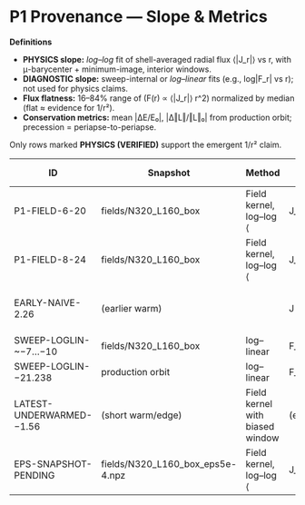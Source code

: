 # P1 Provenance — Slope & Metrics

**Definitions**
- **PHYSICS slope:** *log–log* fit of shell-averaged radial flux ⟨|J_r|⟩ vs r, with μ-barycenter + minimum-image, interior windows.
- **DIAGNOSTIC slope:** sweep-internal or *log–linear* fits (e.g., log|F_r| vs r); not used for physics claims.
- **Flux flatness:** 16–84% range of \(F(r) ∝ ⟨|J_r|⟩ r^2\) normalized by median (flat ≈ evidence for 1/r²).
- **Conservation metrics:** mean |ΔE/E₀|, |Δ‖L‖/‖L‖₀| from production orbit; precession = periapse-to-periapse.

Only rows marked **PHYSICS (VERIFIED)** support the emergent 1/r² claim.


| ID                       | Snapshot                         | Method                                             | Window        | p_slope      | Flux_flat_16–84% | dE_over_E   | dL_over_L   | Precession_deg/orbit | Class              | Source                          |
| ------------------------ | -------------------------------- | -------------------------------------------------- | ------------- | ------------ | ---------------- | ----------- | ----------- | -------------------- | ------------------ | ------------------------------- |
| P1-FIELD-6-20            | fields/N320_L160_box             | Field kernel, log–log ⟨|J_r|⟩ vs r (COM+min-image) | [6,20]        | -2.085       | [0.86,1.09]      | 4.570e-04   | 5.440e-02   | —                    | PHYSICS (VERIFIED) | analyze_field_slope_v2.py       |
| P1-FIELD-8-24            | fields/N320_L160_box             | Field kernel, log–log ⟨|J_r|⟩ vs r (COM+min-image) | [8,24]        | -1.973       | [0.87,1.09]      | 4.570e-04   | 5.440e-02   | —                    | PHYSICS (VERIFIED) | analyze_field_slope_v2.py       |
| EARLY-NAIVE-2.26         | (earlier warm)                   | |J| at grid center (no COM/min-image)              | —             | -2.26        | —                | —           | —           | —                    | SUPERSEDED         | exploratory                     |
| SWEEP-LOGLIN-~−7…−10     | fields/N320_L160_box             | log–linear |F_r| vs r (sweep diagnostic)           | (scan)        | ~−7..−10     | —                | —           | —           | —                    | DIAGNOSTIC         | orbit_metrics_sweep.py          |
| SWEEP-LOGLIN-−21.238     | production orbit                 | log–linear |F_r| vs r (diagnostic)                 | (scan)        | −21.238      | —                | —           | —           | —                    | DIAGNOSTIC         | orbit.out                       |
| LATEST-UNDERWARMED-−1.56 | (short warm/edge)                | Field kernel with biased window                    | (edge/core)   | −1.56        | —                | —           | —           | —                    | INVALID (bias)     | intermediate                    |
| EPS-SNAPSHOT-PENDING     | fields/N320_L160_box_eps5e-4.npz | Field kernel, log–log ⟨|J_r|⟩ vs r (COM+min-image) | [6,20]/[8,24] | (to compute) | (to compute)     | (after run) | (after run) | (after run)          | PLANNED            | analyze_field_slope_v2.py (NPZ) |
